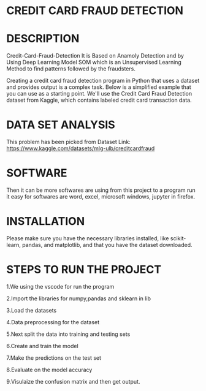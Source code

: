 # CREDIT CARD FRAUD DETECTION

# DESCRIPTION

  Credit-Card-Fraud-Detection
It is Based on Anamoly Detection and by Using Deep Learning Model SOM which is an Unsupervised Learning Method to find patterns followed by the fraudsters.

   Creating a credit card fraud detection program in Python that uses a dataset and provides output is a complex task. Below is a simplified example that you can use as a starting point. We'll use the Credit Card Fraud Detection dataset from Kaggle, which contains labeled credit card transaction data.


# DATA SET ANALYSIS

This problem has been picked from
Dataset Link: https://www.kaggle.com/datasets/mlg-ulb/creditcardfraud


# SOFTWARE

 Then it can be more softwares are using from this project to a program run it easy for softwares are word, excel, microsoft windows, jupyter in firefox.

# INSTALLATION

 Please make sure you have the necessary libraries installed, like scikit-learn, pandas, and matplotlib, and that you have the dataset downloaded.

 # STEPS TO RUN THE PROJECT

1.We using the vscode for run the program

2.Import the libraries for numpy,pandas and sklearn in lib

3.Load the datasets

4.Data preprocessing for the dataset

5.Next split the data into training and testing sets
  
6.Create and train the model

7.Make the predictions on the test set

8.Evaluate on the model accuracy

9.Visulaize the confusion matrix and then get output.

